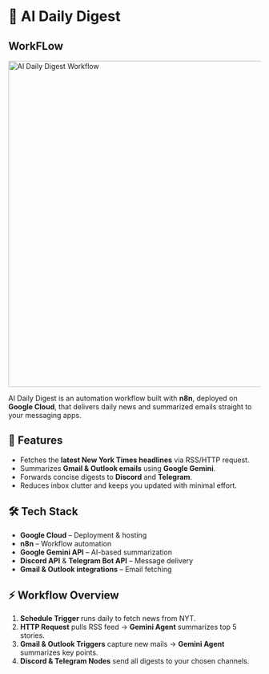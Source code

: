 # 📩 AI Daily Digest

## WorkFLow

<img width="650" alt="AI Daily Digest Workflow" src="https://github.com/user-attachments/assets/ecdbc417-32f2-45b4-9a80-107f3d930048" />

AI Daily Digest is an automation workflow built with **n8n**, deployed on **Google Cloud**, that delivers daily news and summarized emails straight to your messaging apps.  

## 🚀 Features
- Fetches the **latest New York Times headlines** via RSS/HTTP request.  
- Summarizes **Gmail & Outlook emails** using **Google Gemini**.  
- Forwards concise digests to **Discord** and **Telegram**.  
- Reduces inbox clutter and keeps you updated with minimal effort.  

## 🛠️ Tech Stack
- **Google Cloud** – Deployment & hosting  
- **n8n** – Workflow automation  
- **Google Gemini API** – AI-based summarization  
- **Discord API** & **Telegram Bot API** – Message delivery  
- **Gmail & Outlook integrations** – Email fetching  

## ⚡ Workflow Overview
1. **Schedule Trigger** runs daily to fetch news from NYT.  
2. **HTTP Request** pulls RSS feed → **Gemini Agent** summarizes top 5 stories.  
3. **Gmail & Outlook Triggers** capture new mails → **Gemini Agent** summarizes key points.  
4. **Discord & Telegram Nodes** send all digests to your chosen channels.  


